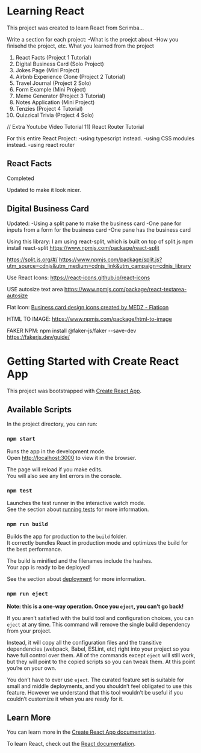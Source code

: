 # Learning React
This project was created to learn React from Scrimba...

Write a section for each project:
-What is the proejct about
-How you finisehd the project, etc.
What you learned from the project

1) React Facts (Project 1 Tutorial)
2) Digital Business Card (Solo Project)
3) Jokes Page (Mini Project)
4) Airbnb Experience Clone (Project 2 Tutorial)
5) Travel Journal (Project 2 Solo)
6) Form Example (Mini Project)
7) Meme Generator (Project 3 Tutorial)
8) Notes Application (Mini Project)
9) Tenzies (Project 4 Tutorial)
10) Quizzical Trivia (Project 4 Solo)


// Extra Youtube Video Tutorial
11) React Router Tutorial



For this entire React Project:
-using typescript instead.
-using CSS modules instead.
-using react router


## React Facts
Completed

Updated to make it look nicer.

## Digital Business Card


Updated:
-Using a split pane to make the business card
-One pane for inputs from a form for the business card
-One pane has the business card

Using this library: 
I am using react-split, which is built on top of split.js
npm install react-split
https://www.npmjs.com/package/react-split

https://split.js.org/#/
https://www.npmjs.com/package/split.js?utm_source=cdnjs&utm_medium=cdnjs_link&utm_campaign=cdnjs_library


Use React Icons:
https://react-icons.github.io/react-icons


USE autosize text area
https://www.npmjs.com/package/react-textarea-autosize


Flat Icon:
<a href="https://www.flaticon.com/free-icons/business-card-design" title="business card design icons">Business card design icons created by MEDZ - Flaticon</a>


HTML TO IMAGE:
https://www.npmjs.com/package/html-to-image







FAKER NPM:
npm install @faker-js/faker --save-dev
https://fakerjs.dev/guide/














# Getting Started with Create React App

This project was bootstrapped with [Create React App](https://github.com/facebook/create-react-app).

## Available Scripts

In the project directory, you can run:

### `npm start`

Runs the app in the development mode.\
Open [http://localhost:3000](http://localhost:3000) to view it in the browser.

The page will reload if you make edits.\
You will also see any lint errors in the console.

### `npm test`

Launches the test runner in the interactive watch mode.\
See the section about [running tests](https://facebook.github.io/create-react-app/docs/running-tests) for more information.

### `npm run build`

Builds the app for production to the `build` folder.\
It correctly bundles React in production mode and optimizes the build for the best performance.

The build is minified and the filenames include the hashes.\
Your app is ready to be deployed!

See the section about [deployment](https://facebook.github.io/create-react-app/docs/deployment) for more information.

### `npm run eject`

**Note: this is a one-way operation. Once you `eject`, you can’t go back!**

If you aren’t satisfied with the build tool and configuration choices, you can `eject` at any time. This command will remove the single build dependency from your project.

Instead, it will copy all the configuration files and the transitive dependencies (webpack, Babel, ESLint, etc) right into your project so you have full control over them. All of the commands except `eject` will still work, but they will point to the copied scripts so you can tweak them. At this point you’re on your own.

You don’t have to ever use `eject`. The curated feature set is suitable for small and middle deployments, and you shouldn’t feel obligated to use this feature. However we understand that this tool wouldn’t be useful if you couldn’t customize it when you are ready for it.

## Learn More

You can learn more in the [Create React App documentation](https://facebook.github.io/create-react-app/docs/getting-started).

To learn React, check out the [React documentation](https://reactjs.org/).
